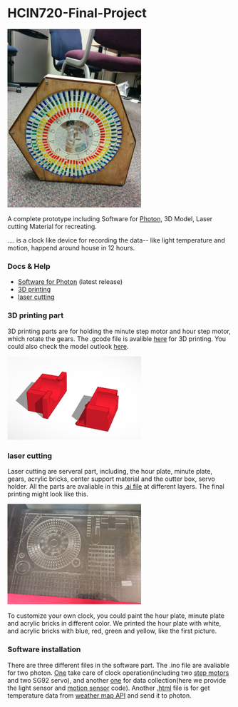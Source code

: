 # HCIN720-Final-Project
<img src="/picutres/IMG_20151215_072656.jpg" width="300">

A complete prototype including Software for [Photon](https://store.particle.io/), 3D Model, Laser cutting Material for recreating. 

.... is a clock like device for recording the data-- like light temperature and motion, happend around house in 12 hours.

### Docs & Help

- [Software for Photon]() (latest release)
- [3D printing](/3D%20printing%20and%20CAD)
- [laser cutting](/Laser%20Cut)


### 3D printing part

3D printing parts are for holding the minute step motor and hour step motor, which rotate the gears. The .gcode file is avalible [here](/3D%20printing%20and%20CAD/final-motor_holder.gcode) for 3D printing. You could also check the model outlook [here](/3D%20printing%20and%20CAD/final-motor_holder.stl).

<img src="/3D%20printing%20and%20CAD/final-motor_holder.png" width="300">

### laser cutting

Laser cutting are serveral part, including, the hour plate, minute plate, gears, acrylic bricks, center support material and the outter box, servo holder. All the parts are avaliable in this [.ai file](/Laser%20Cut/v7.ai) at different layers. The final printing might look like this.

<img src="/picutres/20151213_085424.jpg" width="300">

To customize your own clock, you could paint the hour plate, minute plate and acrylic bricks in different color. We printed the hour plate with white, and acrylic bricks with blue, red, green and yellow, like the first picture.

### Software installation

There are three different files in the software part. The .ino file are avaliable for two photon. [One](/Code/clockOperation.ino) take care of clock operation(including two [step motors](http://www.amazon.com/gp/product/B00JB22IQC?psc=1&redirect=true&ref_=oh_aui_detailpage_o09_s00) and two SG92 servo), and another [one](/Code/sensor.ino) for data collection(here we provide the light sensor and [motion sensor](http://www.amazon.com/gp/product/B013LA6MW0?psc=1&redirect=true&ref_=oh_aui_detailpage_o00_s00) code). Another [.html](/Code/test-version1.html) file is for get temperature data from [weather map API](http://openweathermap.org/api) and send it to photon.

